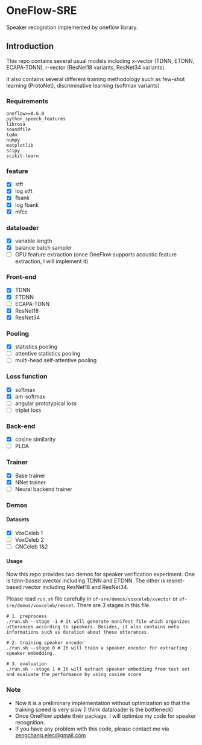# OneFlow-SRE
Speaker recognition implemented by oneflow library.

## Introduction

This repo contains several usual models including x-vector (TDNN, ETDNN, ECAPA-TDNN), r-vector (ResNet18 variants, ResNet34 variants).

It also contains several different training methodology such as few-shot learning (ProtoNet), discriminative learning (softmax variants)

### Requirements

```
oneflow>=0.6.0
python_speech_features
librosa
soundfile
tqdm
numpy
matplotlib
scipy
scikit-learn
```

### feature

- [x] stft
- [x] log stft
- [x] fbank
- [x] log fbank
- [x] mfcc

### dataloader

- [x] variable length
- [x] balance batch sampler
- [ ] GPU feature extraction (once OneFlow supports acoustic feature extraction, I will implement it)

### Front-end

- [x] TDNN
- [x] ETDNN
- [ ] ECAPA-TDNN
- [x] ResNet18
- [x] ResNet34

### Pooling

- [x] statistics pooling
- [ ] attentive statistics pooling
- [ ] multi-head self-attentive pooling

### Loss function

- [x] softmax
- [x] am-softmax
- [ ] angular prototypical loss
- [ ] triplet loss

### Back-end

- [x] cosine similarity
- [ ] PLDA

### Trainer

- [x] Base trainer
- [x] NNet trainer
- [ ] Neural backend trainer

### Demos

#### Datasets

- [x] VoxCeleb 1
- [ ] VoxCeleb 2
- [ ] CNCeleb 1&2

#### Usage

Now this repo provides two demos for speaker verification experiment. One is tdnn-based xvector including TDNN and ETDNN. The other is resnet-based rvector including ResNet18 and ResNet34.

Please read `run.sh` file carefully in `of-sre/demos/voxceleb/xvector` or `of-sre/demos/voxceleb/resnet`. There are 3 stages in this file.

```
# 1. preprocess
./run.sh --stage -1 # It will generate manifest file which organizes utterances according to speakers. Besides, it also contains meta informations such as duration about these utterances.

# 2. training speaker encoder
./run.sh --stage 0 # It will train a speaker encoder for extracting speaker embedding.

# 3. evaluation
./run.sh --stage 1 # It will extract speaker embedding from test set and evaluate the performance by using cosine score
```

### Note

- Now it is a preliminary implementation without optimization so that the training speed is very slow (I think dataloader is the bottleneck)
- Once OneFlow update their package, I will optimize my code for speaker recognition.
- If you have any problem with this code, please contact me via zengchang.elec@gmail.com
